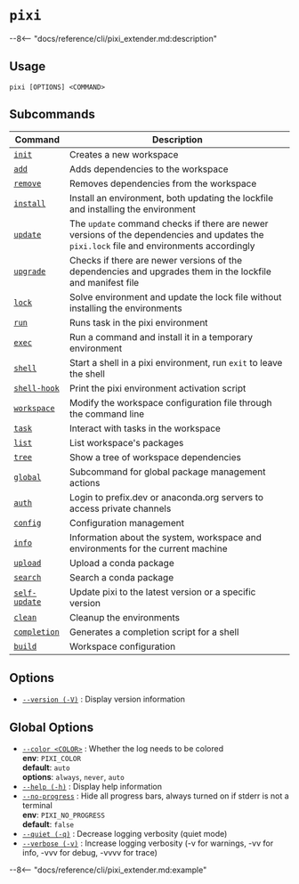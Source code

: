 <!--- This file is autogenerated. Do not edit manually! -->
# <code>pixi</code>

--8<-- "docs/reference/cli/pixi_extender.md:description"

## Usage
```
pixi [OPTIONS] <COMMAND>
```

## Subcommands
| Command | Description |
|---------|-------------|
| [`init`](pixi/init.md) | Creates a new workspace |
| [`add`](pixi/add.md) | Adds dependencies to the workspace |
| [`remove`](pixi/remove.md) | Removes dependencies from the workspace |
| [`install`](pixi/install.md) | Install an environment, both updating the lockfile and installing the environment |
| [`update`](pixi/update.md) | The `update` command checks if there are newer versions of the dependencies and updates the `pixi.lock` file and environments accordingly |
| [`upgrade`](pixi/upgrade.md) | Checks if there are newer versions of the dependencies and upgrades them in the lockfile and manifest file |
| [`lock`](pixi/lock.md) | Solve environment and update the lock file without installing the environments |
| [`run`](pixi/run.md) | Runs task in the pixi environment |
| [`exec`](pixi/exec.md) | Run a command and install it in a temporary environment |
| [`shell`](pixi/shell.md) | Start a shell in a pixi environment, run `exit` to leave the shell |
| [`shell-hook`](pixi/shell-hook.md) | Print the pixi environment activation script |
| [`workspace`](pixi/workspace.md) | Modify the workspace configuration file through the command line |
| [`task`](pixi/task.md) | Interact with tasks in the workspace |
| [`list`](pixi/list.md) | List workspace's packages |
| [`tree`](pixi/tree.md) | Show a tree of workspace dependencies |
| [`global`](pixi/global.md) | Subcommand for global package management actions |
| [`auth`](pixi/auth.md) | Login to prefix.dev or anaconda.org servers to access private channels |
| [`config`](pixi/config.md) | Configuration management |
| [`info`](pixi/info.md) | Information about the system, workspace and environments for the current machine |
| [`upload`](pixi/upload.md) | Upload a conda package |
| [`search`](pixi/search.md) | Search a conda package |
| [`self-update`](pixi/self-update.md) | Update pixi to the latest version or a specific version |
| [`clean`](pixi/clean.md) | Cleanup the environments |
| [`completion`](pixi/completion.md) | Generates a completion script for a shell |
| [`build`](pixi/build.md) | Workspace configuration |


## Options
- <a id="option-version" href="#option-version">`--version (-V)`</a>
: Display version information

## Global Options
- <a id="arg---color" href="#arg---color">`--color <COLOR>`</a>
:  Whether the log needs to be colored
<br>**env**: `PIXI_COLOR`
<br>**default**: `auto`
<br>**options**: `always`, `never`, `auto`
- <a id="arg---help" href="#arg---help">`--help (-h)`</a>
:  Display help information
- <a id="arg---no-progress" href="#arg---no-progress">`--no-progress`</a>
:  Hide all progress bars, always turned on if stderr is not a terminal
<br>**env**: `PIXI_NO_PROGRESS`
<br>**default**: `false`
- <a id="arg---quiet" href="#arg---quiet">`--quiet (-q)`</a>
:  Decrease logging verbosity (quiet mode)
- <a id="arg---verbose" href="#arg---verbose">`--verbose (-v)`</a>
:  Increase logging verbosity (-v for warnings, -vv for info, -vvv for debug, -vvvv for trace)

--8<-- "docs/reference/cli/pixi_extender.md:example"
